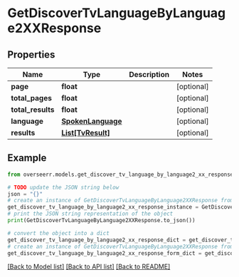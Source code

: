 # GetDiscoverTvLanguageByLanguage2XXResponse


## Properties

Name | Type | Description | Notes
------------ | ------------- | ------------- | -------------
**page** | **float** |  | [optional] 
**total_pages** | **float** |  | [optional] 
**total_results** | **float** |  | [optional] 
**language** | [**SpokenLanguage**](SpokenLanguage.md) |  | [optional] 
**results** | [**List[TvResult]**](TvResult.md) |  | [optional] 

## Example

```python
from overseerr.models.get_discover_tv_language_by_language2_xx_response import GetDiscoverTvLanguageByLanguage2XXResponse

# TODO update the JSON string below
json = "{}"
# create an instance of GetDiscoverTvLanguageByLanguage2XXResponse from a JSON string
get_discover_tv_language_by_language2_xx_response_instance = GetDiscoverTvLanguageByLanguage2XXResponse.from_json(json)
# print the JSON string representation of the object
print(GetDiscoverTvLanguageByLanguage2XXResponse.to_json())

# convert the object into a dict
get_discover_tv_language_by_language2_xx_response_dict = get_discover_tv_language_by_language2_xx_response_instance.to_dict()
# create an instance of GetDiscoverTvLanguageByLanguage2XXResponse from a dict
get_discover_tv_language_by_language2_xx_response_form_dict = get_discover_tv_language_by_language2_xx_response.from_dict(get_discover_tv_language_by_language2_xx_response_dict)
```
[[Back to Model list]](../README.md#documentation-for-models) [[Back to API list]](../README.md#documentation-for-api-endpoints) [[Back to README]](../README.md)


